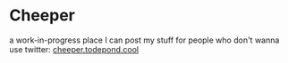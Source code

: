 # Cheeper
a work-in-progress place I can post my stuff for people who don't wanna use twitter: [cheeper.todepond.cool](https://cheeper.todepond.cool)
